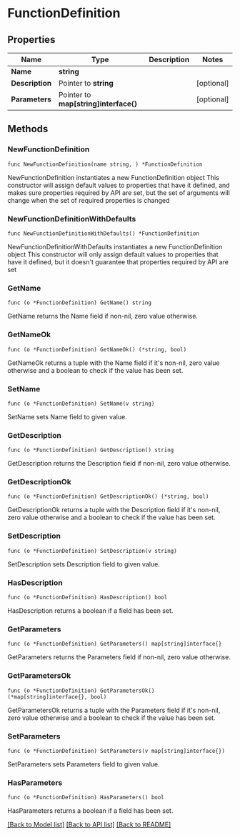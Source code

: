 # FunctionDefinition

## Properties

Name | Type | Description | Notes
------------ | ------------- | ------------- | -------------
**Name** | **string** |  | 
**Description** | Pointer to **string** |  | [optional] 
**Parameters** | Pointer to **map[string]interface{}** |  | [optional] 

## Methods

### NewFunctionDefinition

`func NewFunctionDefinition(name string, ) *FunctionDefinition`

NewFunctionDefinition instantiates a new FunctionDefinition object
This constructor will assign default values to properties that have it defined,
and makes sure properties required by API are set, but the set of arguments
will change when the set of required properties is changed

### NewFunctionDefinitionWithDefaults

`func NewFunctionDefinitionWithDefaults() *FunctionDefinition`

NewFunctionDefinitionWithDefaults instantiates a new FunctionDefinition object
This constructor will only assign default values to properties that have it defined,
but it doesn't guarantee that properties required by API are set

### GetName

`func (o *FunctionDefinition) GetName() string`

GetName returns the Name field if non-nil, zero value otherwise.

### GetNameOk

`func (o *FunctionDefinition) GetNameOk() (*string, bool)`

GetNameOk returns a tuple with the Name field if it's non-nil, zero value otherwise
and a boolean to check if the value has been set.

### SetName

`func (o *FunctionDefinition) SetName(v string)`

SetName sets Name field to given value.


### GetDescription

`func (o *FunctionDefinition) GetDescription() string`

GetDescription returns the Description field if non-nil, zero value otherwise.

### GetDescriptionOk

`func (o *FunctionDefinition) GetDescriptionOk() (*string, bool)`

GetDescriptionOk returns a tuple with the Description field if it's non-nil, zero value otherwise
and a boolean to check if the value has been set.

### SetDescription

`func (o *FunctionDefinition) SetDescription(v string)`

SetDescription sets Description field to given value.

### HasDescription

`func (o *FunctionDefinition) HasDescription() bool`

HasDescription returns a boolean if a field has been set.

### GetParameters

`func (o *FunctionDefinition) GetParameters() map[string]interface{}`

GetParameters returns the Parameters field if non-nil, zero value otherwise.

### GetParametersOk

`func (o *FunctionDefinition) GetParametersOk() (*map[string]interface{}, bool)`

GetParametersOk returns a tuple with the Parameters field if it's non-nil, zero value otherwise
and a boolean to check if the value has been set.

### SetParameters

`func (o *FunctionDefinition) SetParameters(v map[string]interface{})`

SetParameters sets Parameters field to given value.

### HasParameters

`func (o *FunctionDefinition) HasParameters() bool`

HasParameters returns a boolean if a field has been set.


[[Back to Model list]](../README.md#documentation-for-models) [[Back to API list]](../README.md#documentation-for-api-endpoints) [[Back to README]](../README.md)


